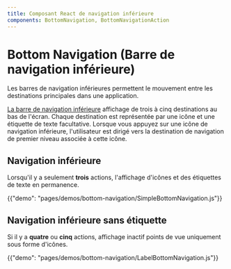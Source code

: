 ```yaml
---
title: Composant React de navigation inférieure
components: BottomNavigation, BottomNavigationAction
---
```

# Bottom Navigation (Barre de navigation inférieure)

<p class="description">Les barres de navigation inférieures permettent le mouvement entre les destinations principales dans une application.</p>

[La barre de navigation inférieure](https://material.io/design/components/bottom-navigation.html) affichage de trois à cinq destinations au bas de l'écran. Chaque destination est représentée par une icône et une étiquette de texte facultative. Lorsque vous appuyez sur une icône de navigation inférieure, l'utilisateur est dirigé vers la destination de navigation de premier niveau associée à cette icône.

## Navigation inférieure

Lorsqu'il y a seulement **trois** actions, l'affichage d'icônes et des étiquettes de texte en permanence.

{{"demo": "pages/demos/bottom-navigation/SimpleBottomNavigation.js"}}

## Navigation inférieure sans étiquette

Si il y a **quatre** ou **cinq** actions, affichage inactif points de vue uniquement sous forme d'icônes.

{{"demo": "pages/demos/bottom-navigation/LabelBottomNavigation.js"}}